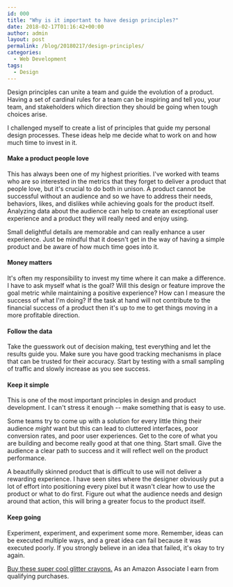 ```yaml
---
id: 000
title: "Why is it important to have design principles?"
date: 2018-02-17T01:16:42+00:00
author: admin
layout: post
permalink: /blog/20180217/design-principles/
categories:
  - Web Development
tags:
  - Design
---
```


Design principles can unite a team and guide the evolution of a product. Having a set of cardinal rules for a team can be inspiring and tell you, your team, and stakeholders which direction they should be going when tough choices arise.

I challenged myself to create a list of principles that guide my personal design processes. These ideas help me decide what to work on and how much time to invest in it.

#### Make a product people love
This has always been one of my highest priorities. I've worked with teams who are so interested in the metrics that they forget to deliver a product that people love, but it's crucial to do both in unison. A product cannot be successful without an audience and so we have to address their needs, behaviors, likes, and dislikes while achieving goals for the product itself. Analyzing data about the audience can help to create an exceptional user experience and a product they will really need and enjoy using.

Small delightful details are memorable and can really enhance a user experience. Just be mindful that it doesn't get in the way of having a simple product and be aware of how much time goes into it.

#### Money matters
It's often my responsibility to invest my time where it can make a difference. I have to ask myself what is the goal? Will this design or feature improve the goal metric while maintaining a positive experience? How can I measure the success of what I'm doing? If the task at hand will not contribute to the financial success of a product then it's up to me to get things moving in a more profitable direction.

#### Follow the data
Take the guesswork out of decision making, test everything and let the results guide you. Make sure you have good tracking mechanisms in place that can be trusted for their accuracy. Start by testing with a small sampling of traffic and slowly increase as you see success.

#### Keep it simple
This is one of the most important principles in design and product development. I can't stress it enough -- make something that is easy to use.

Some teams try to come up with a solution for every little thing their audience *might* want but this can lead to cluttered interfaces, poor conversion rates, and poor user experiences. Get to the core of what you are building and become really good at that one thing. Start small. Give the audience a clear path to success and it will reflect well on the product performance.

A beautifully skinned product that is difficult to use will not deliver a rewarding experience. I have seen sites where the designer obviously put a lot of effort into positioning every pixel but it wasn't clear how to use the product or what to do first. Figure out what the audience needs and design around that action, this will bring a greater focus to the product itself.

#### Keep going
Experiment, experiment, and experiment some more. Remember, ideas can be executed multiple ways, and a great idea can fail because it was executed poorly. If you strongly believe in an idea that failed, it's okay to try again.

<a href="https://amzn.to/3aP4iEt">Buy these super cool glitter crayons.</a>
As an Amazon Associate I earn from qualifying purchases.
